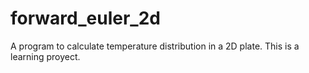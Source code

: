 # forward_euler_2d
A program to calculate temperature distribution in a 2D plate. This is a learning proyect.
